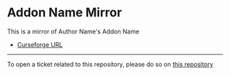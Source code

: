 # Addon Name Mirror

This is a mirror of Author Name's Addon Name

- [Curseforge URL](https://www.curseforge.com/wow/addons/addon-name)

----

To open a ticket related to this repository, please do so on [this repository](https://github.com/curseforge-mirror/.github)
